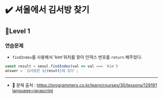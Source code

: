 # ✔️ 셔울에서 김서방 찾기
## 📌Level 1
### 연습문제
- `findIndex`를 사용해서 'kim'위치를 찾아 인덱스 번호를 `return` 해주었다.
```javascript
const result = seoul.findIndex(val => val === 'Kim')
answer = `김서방은 ${result}에 있다`;
```

<hr>

- 📌 문제 출처 : https://programmers.co.kr/learn/courses/30/lessons/12919?language=javascript 